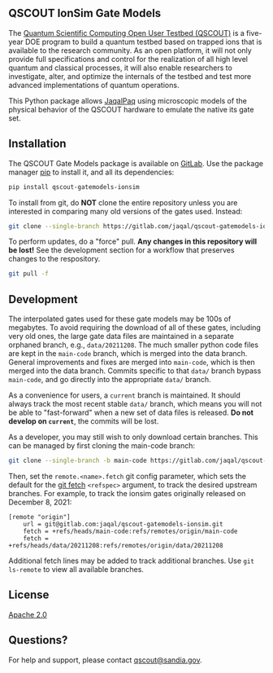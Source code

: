 QSCOUT IonSim Gate Models
-------------------------

The [Quantum Scientific Computing Open User Testbed
(QSCOUT)](https://qscout.sandia.gov/) is a five-year DOE program to build a
quantum testbed based on trapped ions that is available to the research
community. As an open platform, it will not only provide full specifications
and control for the realization of all high level quantum and classical
processes, it will also enable researchers to investigate, alter, and optimize
the internals of the testbed and test more advanced implementations of quantum
operations.

This Python package allows [JaqalPaq](https://gitlab.com/jaqal/jaqalpaq)
using microscopic models of the physical behavior of the QSCOUT hardware
to emulate the native its gate set.

## Installation

The QSCOUT Gate Models package is available on
[GitLab](https://gitlab.com/jaqal/qscout-gatemodels-ionsim).
Use the package manager [pip](https://pip.pypa.io/en/stable/) to install it,
and all its dependencies:

```bash
pip install qscout-gatemodels-ionsim
```

To install from git, do **NOT** clone the entire repository unless you are
interested in comparing many old versions of the gates used.  Instead:

```bash
git clone --single-branch https://gitlab.com/jaqal/qscout-gatemodels-ionsim.git
```

To perform updates, do a "force" pull.  **Any changes in this repository will
be lost!**  See the development section for a workflow that preserves changes
to the respository.

```bash
git pull -f
```

## Development

The interpolated gates used for these gate models may be 100s of megabytes.
To avoid requiring the download of all of these gates, including very old
ones, the large gate data files are maintained in a separate orphaned branch,
e.g., `data/20211208`.  The much smaller python code files are kept in the
`main-code` branch, which is merged into the data branch.  General
improvements and fixes are merged into `main-code`, which is then merged into
the data branch.  Commits specific to that `data/` branch bypass `main-code`,
and go directly into the appropriate `data/` branch.

As a convenience for users, a `current` branch is maintained.  It should
always track the most recent stable `data/` branch, which means you will not
be able to "fast-forward" when a new set of data files is released.  **Do not
develop on `current`**, the commits will be lost.

As a developer, you may still wish to only download certain branches.  This
can be managed by first cloning the main-code branch:

```bash
git clone --single-branch -b main-code https://gitlab.com/jaqal/qscout-gatemodels-ionsim.git
```

Then, set the `remote.<name>.fetch` git config parameter, which sets the
default for the [git fetch](https://git-scm.com/docs/git-fetch) `<refspec>`
argument, to track the desired upstream branches.  For example, to track the
ionsim gates originally released on December 8, 2021:

```
[remote "origin"]
    url = git@gitlab.com:jaqal/qscout-gatemodels-ionsim.git
    fetch = +refs/heads/main-code:refs/remotes/origin/main-code
    fetch = +refs/heads/data/20211208:refs/remotes/origin/data/20211208
```

Additional fetch lines may be added to track additional branches.  Use
`git ls-remote` to view all available branches.

## License
[Apache 2.0](https://choosealicense.com/licenses/apache-2.0/)

## Questions?

For help and support, please contact
[qscout@sandia.gov](mailto:qscout@sandia.gov).
